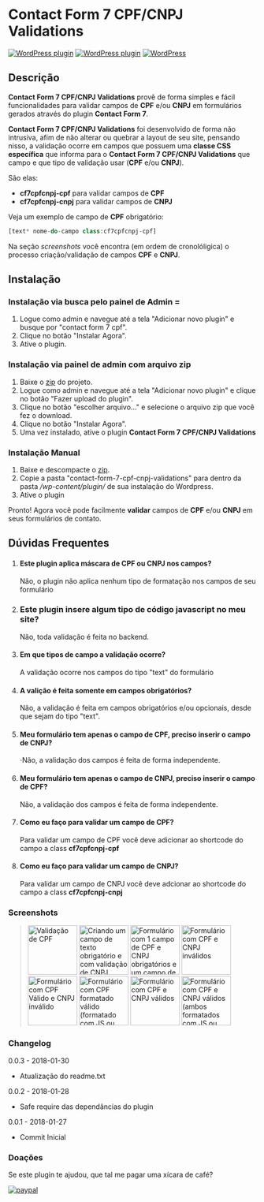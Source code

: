 # Contact Form 7 CPF/CNPJ Validations #
[![WordPress plugin](https://img.shields.io/wordpress/plugin/v/cf7-cpfcnpj-validations.svg)](https://wordpress.org/plugins/cf7-cpfcnpj-validations/) 
[![WordPress plugin](https://img.shields.io/wordpress/plugin/dt/cf7-cpfcnpj-validations.svg)](https://wordpress.org/plugins/cf7-cpfcnpj-validations/) 
[![WordPress](https://img.shields.io/wordpress/v/cf7-cpfcnpj-validations.svg)](https://wordpress.org/plugins/cf7-cpfcnpj-validations/)



## Descrição

**Contact Form 7 CPF/CNPJ Validations** provê de forma simples e fácil funcionalidades para validar campos de **CPF** e/ou **CNPJ** em formulários gerados através do plugin **Contact Form 7**.

**Contact Form 7 CPF/CNPJ Validations** foi desenvolvido de forma não intrusiva, afim de não alterar ou quebrar a layout de seu site, pensando nisso, a validação ocorre em campos que possuem uma **classe CSS específica** que informa para o **Contact Form 7 CPF/CNPJ Validations** que campo e que tipo de validação usar (**CPF** e/ou **CNPJ**).

São elas:

* **cf7cpfcnpj-cpf** para validar campos de **CPF**
* **cf7cpfcnpj-cnpj** para validar campos de **CNPJ**

Veja um exemplo de campo de **CPF** obrigatório:

```php
[text* nome-do-campo class:cf7cpfcnpj-cpf]
```

Na seção *screenshots* você encontra (em ordem de cronolóligica) o processo criação/validação de campos **CPF** e **CNPJ**.

## Instalação

### Instalação via busca pelo painel de Admin =

1. Logue como admin e navegue até a tela "Adicionar novo plugin" e busque por "contact form 7 cpf".
2. Clique no botão "Instalar Agora".
3. Ative o plugin.


### Instalação via painel de admin com arquivo zip

1. Baixe o [zip](https://wordpress.org/plugins/cf7-cpfcnpj-validations/) do projeto.
2. Logue como admin e navegue até a tela "Adicionar novo plugin" e clique no botão "Fazer upload do plugin".
3. Clique no botão "escolher arquivo..." e selecione o arquivo zip que você fez o download.
4. Clique no botão "Instalar Agora".
5. Uma vez instalado, ative o plugin **Contact Form 7 CPF/CNPJ Validations**

### Instalação Manual

1. Baixe e descompacte o [zip](https://wordpress.org/plugins/cf7-cpfcnpj-validations/).
2. Copie a pasta "contact-form-7-cpf-cnpj-validations" para dentro da pasta */wp-content/plugin/* de sua instalação do Wordpress.
3. Ative o plugin

Pronto! Agora você pode facilmente **validar** campos de **CPF** e/ou **CNPJ** em seus formulários de contato.


## Dúvidas Frequentes

1. #### Este plugin aplica máscara de CPF ou CNPJ nos campos?
   Não, o plugin não aplica nenhum tipo de formatação nos campos de seu formulário

2. ### Este plugin insere algum tipo de código javascript no meu site?
   Não, toda validação é feita no backend.
   
3. #### Em que tipos de campo a validação ocorre?
   A validação ocorre nos campos do tipo "text" do formulário
   
4. #### A valição é feita somente em campos obrigatórios?
   Não, a validação é feita em campos obrigatórios e/ou opcionais, desde que sejam do tipo "text".

5. #### Meu formulário tem apenas o campo de CPF, preciso inserir o campo de CNPJ?
   ⋅Não, a validação dos campos é feita de forma independente.

6. #### Meu formulário tem apenas o campo de CNPJ, preciso inserir o campo de CPF?
   Não, a validação dos campos é feita de forma independente.

7. #### Como eu faço para validar um campo de CPF?
   Para validar um campo de CPF você deve adicionar ao shortcode do campo a class **cf7cpfcnpj-cpf**

8. #### Como eu faço para validar um campo de CNPJ?
   Para validar um campo de CNPJ você deve adcionar ao shortcode do campo a class **cf7cpfcnpj-cnpj**



### Screenshots

> <a href="https://www.viniciusdesouza.com.br/wp-plugins/cf7-cpf-cnpj/screenshot-1.png" target="_blank" title="Criando um campo de texto obrigatório e com validação de CPF"><img src="https://www.viniciusdesouza.com.br/wp-plugins/cf7-cpf-cnpj/screenshot-1.png" width="100" alt="Validação de CPF"></a> <a href="https://www.viniciusdesouza.com.br/wp-plugins/cf7-cpf-cnpj/screenshot-2.png" target="_blank" title="Criando um campo de texto obrigatório e com validação de CNPJ"><img src="https://www.viniciusdesouza.com.br/wp-plugins/cf7-cpf-cnpj/screenshot-2.png" width="100" alt="Criando um campo de texto obrigatório e com validação de CNPJ"></a> <a href="https://www.viniciusdesouza.com.br/wp-plugins/cf7-cpf-cnpj/screenshot-3.png" target="_blank" title="Formulário com 1 campo de CPF e CNPJ obrigatórios e um campo de CPF opcional"><img src="https://www.viniciusdesouza.com.br/wp-plugins/cf7-cpf-cnpj/screenshot-3.png" width="100" alt="Formulário com 1 campo de CPF e CNPJ obrigatórios e um campo de CPF opcional"></a> <a href="https://www.viniciusdesouza.com.br/wp-plugins/cf7-cpf-cnpj/screenshot-4.png" target="_blank" title="Formulário com CPF e CNPJ inválidos"><img src="https://www.viniciusdesouza.com.br/wp-plugins/cf7-cpf-cnpj/screenshot-4.png" width="100" alt="Formulário com CPF e CNPJ inválidos"></a> <a href="https://www.viniciusdesouza.com.br/wp-plugins/cf7-cpf-cnpj/screenshot-5.png" target="_blank" title="Formulário com CPF Válido e CNPJ inválido"><img src="https://www.viniciusdesouza.com.br/wp-plugins/cf7-cpf-cnpj/screenshot-5.png" width="100" alt="Formulário com CPF Válido e CNPJ inválido"></a> <a href="https://www.viniciusdesouza.com.br/wp-plugins/cf7-cpf-cnpj/screenshot-6.png" target="_blank" title="Formulário com CPF formatado válido (formatado com JS ou pelo usuário) e CNPJ inválido"><img src="https://www.viniciusdesouza.com.br/wp-plugins/cf7-cpf-cnpj/screenshot-6.png" width="100" alt="Formulário com CPF formatado válido (formatado com JS ou pelo usuário) e CNPJ inválido"></a> <a href="https://www.viniciusdesouza.com.br/wp-plugins/cf7-cpf-cnpj/screenshot-7.png" target="_blank" title="Formulário com CPF e CNPJ válidos"><img src="https://www.viniciusdesouza.com.br/wp-plugins/cf7-cpf-cnpj/screenshot-7.png" width="100" alt="Formulário com CPF e CNPJ válidos"></a>  <a href="https://www.viniciusdesouza.com.br/wp-plugins/cf7-cpf-cnpj/screenshot-8.png" target="_blank" title="Formulário com CPF e CNPJ válidos (ambos formatados com JS ou pelo usuário)"><img src="https://www.viniciusdesouza.com.br/wp-plugins/cf7-cpf-cnpj/screenshot-8.png" width="100" alt="Formulário com CPF e CNPJ válidos (ambos formatados com JS ou pelo usuário)"></a> 


### Changelog

0.0.3 - 2018-01-30
- Atualização do readme.txt

0.0.2 - 2018-01-28
* Safe require das dependâncias do plugin

0.0.1 - 2018-01-27 
* Commit Inicial


### Doações
Se este plugin te ajudou, que tal me pagar uma xícara de café?

[![paypal](https://www.paypalobjects.com/pt_BR/BR/i/btn/btn_donateCC_LG.gif)](https://www.paypal.com/cgi-bin/webscr?cmd=_donations&business=2TVGUEWUEJWAW&lc=BR&item_name=wpplugin&item_number=cf7%2dcpf%2dcnpj&currency_code=BRL&bn=PP%2dDonationsBF%3abtn_donateCC_LG%2egif%3aNonHosted)
